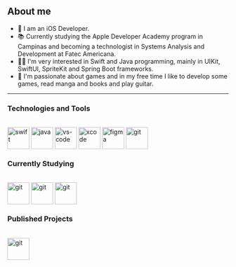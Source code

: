 <h2>About me</h2>
<div>
    <ul>
        <li> 🍎 I am an iOS Developer.
	<li> 📚 Currently studying the Apple Developer Academy program in Campinas and becoming a technologist in Systems Analysis and Development at Fatec Americana.
        <li> 👩‍💻 I'm very interested in Swift and Java programming, mainly in UIKit, SwiftUI, SpriteKit and Spring Boot frameworks.
	<li> 👾 I'm passionate about games and in my free time I like to develop some games, read manga and books and play guitar.
    </ul>
</div>

---

<h3>Technologies and Tools</h3>
<div style="display: inline_block"><br>
      <img align="center" alt="swift" height="50" width="50" src="https://cdn.jsdelivr.net/gh/devicons/devicon/icons/swift/swift-original.svg"/>
      <img align="center" alt="java" height="50" width="50" src="https://cdn.jsdelivr.net/gh/devicons/devicon/icons/java/java-original.svg"/>
      <img align="center" alt="vs-code" height="50" width="50" src="https://cdn.jsdelivr.net/gh/devicons/devicon/icons/vscode/vscode-original.svg"/>
      <img align="center" alt="xcode" height="50" width="50" src="https://cdn.jsdelivr.net/gh/devicons/devicon/icons/xcode/xcode-original.svg"/>
      <img align="center" alt="figma" height="50" width="50" src="https://cdn.jsdelivr.net/gh/devicons/devicon/icons/figma/figma-original.svg"/>
      <img align="center" alt="git" height="50" width="50" src="https://cdn.jsdelivr.net/gh/devicons/devicon/icons/git/git-original.svg"/>
</div>

<h3>Currently Studying</h3>
<div style="display: inline_block"><br>
      <img align="center" alt="git" height="50" width="50" src="https://cdn.jsdelivr.net/gh/devicons/devicon/icons/firebase/firebase-plain.svg"/>
      <img align="center" alt="git" height="50" width="50" src="https://cdn.jsdelivr.net/gh/devicons/devicon/icons/spring/spring-original.svg"/>
      <img align="center" alt="git" height="50" width="50" src="https://cdn.jsdelivr.net/gh/devicons/devicon/icons/postgresql/postgresql-original.svg"/>
</div>

<h3> Published Projects </h3>
<div style="display: inline_block"><br>
 	<a href="https://apps.apple.com/br/app/timestamp-odyssey/id6471782796"> <img align="center" alt="git" height="50" width="50"  src="https://is1-ssl.mzstatic.com/image/thumb/Purple116/v4/54/fb/54/54fb543d-4708-79a3-2b23-0d32e4aa882f/AppIcon-0-0-1x_U007epad-0-0-85-220.png/460x0w.webp"/> </a> 
</div>



